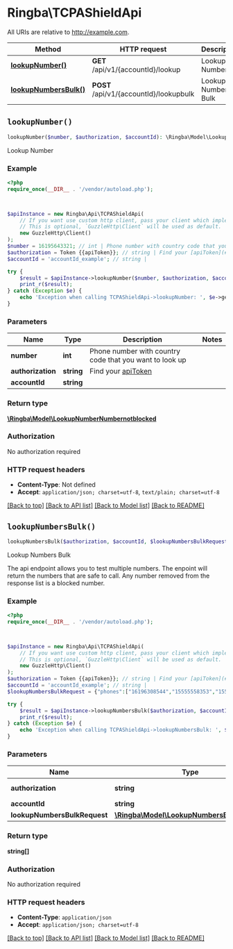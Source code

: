 # Ringba\TCPAShieldApi

All URIs are relative to http://example.com.

Method | HTTP request | Description
------------- | ------------- | -------------
[**lookupNumber()**](TCPAShieldApi.md#lookupNumber) | **GET** /api/v1/{accountId}/lookup | Lookup Number
[**lookupNumbersBulk()**](TCPAShieldApi.md#lookupNumbersBulk) | **POST** /api/v1/{accountId}/lookupbulk | Lookup Numbers Bulk


## `lookupNumber()`

```php
lookupNumber($number, $authorization, $accountId): \Ringba\Model\LookupNumberNumbernotblocked
```

Lookup Number

### Example

```php
<?php
require_once(__DIR__ . '/vendor/autoload.php');



$apiInstance = new Ringba\Api\TCPAShieldApi(
    // If you want use custom http client, pass your client which implements `GuzzleHttp\ClientInterface`.
    // This is optional, `GuzzleHttp\Client` will be used as default.
    new GuzzleHttp\Client()
);
$number = 16195643321; // int | Phone number with country code that you want to look up
$authorization = Token {{apiToken}}; // string | Find your [apiToken](#get-or-create-api-token)
$accountId = 'accountId_example'; // string | 

try {
    $result = $apiInstance->lookupNumber($number, $authorization, $accountId);
    print_r($result);
} catch (Exception $e) {
    echo 'Exception when calling TCPAShieldApi->lookupNumber: ', $e->getMessage(), PHP_EOL;
}
```

### Parameters

Name | Type | Description  | Notes
------------- | ------------- | ------------- | -------------
 **number** | **int**| Phone number with country code that you want to look up |
 **authorization** | **string**| Find your [apiToken](#get-or-create-api-token) |
 **accountId** | **string**|  |

### Return type

[**\Ringba\Model\LookupNumberNumbernotblocked**](../Model/LookupNumberNumbernotblocked.md)

### Authorization

No authorization required

### HTTP request headers

- **Content-Type**: Not defined
- **Accept**: `application/json; charset=utf-8`, `text/plain; charset=utf-8`

[[Back to top]](#) [[Back to API list]](../../README.md#endpoints)
[[Back to Model list]](../../README.md#models)
[[Back to README]](../../README.md)

## `lookupNumbersBulk()`

```php
lookupNumbersBulk($authorization, $accountId, $lookupNumbersBulkRequest): string[]
```

Lookup Numbers Bulk

The api endpoint allows you to test multiple numbers. The enpoint will return the numbers that are safe to call. Any number removed from the response list is a blocked number.

### Example

```php
<?php
require_once(__DIR__ . '/vendor/autoload.php');



$apiInstance = new Ringba\Api\TCPAShieldApi(
    // If you want use custom http client, pass your client which implements `GuzzleHttp\ClientInterface`.
    // This is optional, `GuzzleHttp\Client` will be used as default.
    new GuzzleHttp\Client()
);
$authorization = Token {{apiToken}}; // string | Find your [apiToken](#get-or-create-api-token)
$accountId = 'accountId_example'; // string | 
$lookupNumbersBulkRequest = {"phones":["16196308544","15555558353","15555555555","15555552740","15555552741","15555552738","16196308541"]}; // \Ringba\Model\LookupNumbersBulkRequest | 

try {
    $result = $apiInstance->lookupNumbersBulk($authorization, $accountId, $lookupNumbersBulkRequest);
    print_r($result);
} catch (Exception $e) {
    echo 'Exception when calling TCPAShieldApi->lookupNumbersBulk: ', $e->getMessage(), PHP_EOL;
}
```

### Parameters

Name | Type | Description  | Notes
------------- | ------------- | ------------- | -------------
 **authorization** | **string**| Find your [apiToken](#get-or-create-api-token) |
 **accountId** | **string**|  |
 **lookupNumbersBulkRequest** | [**\Ringba\Model\LookupNumbersBulkRequest**](../Model/LookupNumbersBulkRequest.md)|  |

### Return type

**string[]**

### Authorization

No authorization required

### HTTP request headers

- **Content-Type**: `application/json`
- **Accept**: `application/json; charset=utf-8`

[[Back to top]](#) [[Back to API list]](../../README.md#endpoints)
[[Back to Model list]](../../README.md#models)
[[Back to README]](../../README.md)
